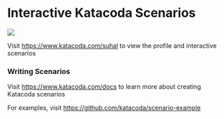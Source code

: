 # Interactive Katacoda Scenarios

[![](http://shields.katacoda.com/katacoda/suhal/count.svg)](https://www.katacoda.com/suhal "Get your profile on Katacoda.com")

Visit https://www.katacoda.com/suhal to view the profile and interactive scenarios

### Writing Scenarios
Visit https://www.katacoda.com/docs to learn more about creating Katacoda scenarios

For examples, visit https://github.com/katacoda/scenario-example

